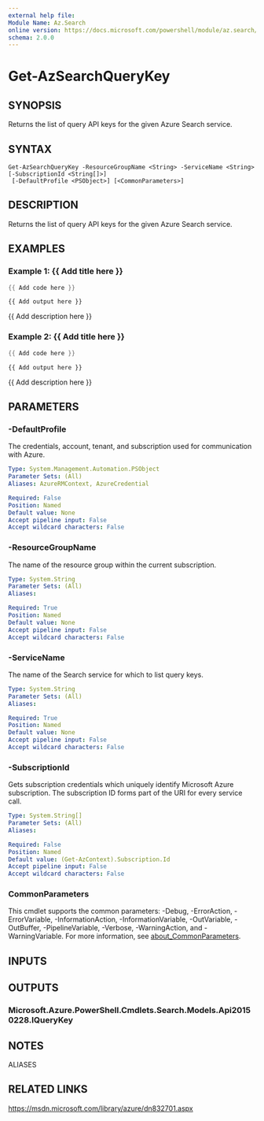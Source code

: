 ```yaml
---
external help file:
Module Name: Az.Search
online version: https://docs.microsoft.com/powershell/module/az.search/get-azsearchquerykey
schema: 2.0.0
---
```


# Get-AzSearchQueryKey

## SYNOPSIS
Returns the list of query API keys for the given Azure Search service.

## SYNTAX

```
Get-AzSearchQueryKey -ResourceGroupName <String> -ServiceName <String> [-SubscriptionId <String[]>]
 [-DefaultProfile <PSObject>] [<CommonParameters>]
```

## DESCRIPTION
Returns the list of query API keys for the given Azure Search service.

## EXAMPLES

### Example 1: {{ Add title here }}
```powershell
{{ Add code here }}
```

```output
{{ Add output here }}
```

{{ Add description here }}

### Example 2: {{ Add title here }}
```powershell
{{ Add code here }}
```

```output
{{ Add output here }}
```

{{ Add description here }}

## PARAMETERS

### -DefaultProfile
The credentials, account, tenant, and subscription used for communication with Azure.

```yaml
Type: System.Management.Automation.PSObject
Parameter Sets: (All)
Aliases: AzureRMContext, AzureCredential

Required: False
Position: Named
Default value: None
Accept pipeline input: False
Accept wildcard characters: False
```

### -ResourceGroupName
The name of the resource group within the current subscription.

```yaml
Type: System.String
Parameter Sets: (All)
Aliases:

Required: True
Position: Named
Default value: None
Accept pipeline input: False
Accept wildcard characters: False
```

### -ServiceName
The name of the Search service for which to list query keys.

```yaml
Type: System.String
Parameter Sets: (All)
Aliases:

Required: True
Position: Named
Default value: None
Accept pipeline input: False
Accept wildcard characters: False
```

### -SubscriptionId
Gets subscription credentials which uniquely identify Microsoft Azure subscription.
The subscription ID forms part of the URI for every service call.

```yaml
Type: System.String[]
Parameter Sets: (All)
Aliases:

Required: False
Position: Named
Default value: (Get-AzContext).Subscription.Id
Accept pipeline input: False
Accept wildcard characters: False
```

### CommonParameters
This cmdlet supports the common parameters: -Debug, -ErrorAction, -ErrorVariable, -InformationAction, -InformationVariable, -OutVariable, -OutBuffer, -PipelineVariable, -Verbose, -WarningAction, and -WarningVariable. For more information, see [about_CommonParameters](http://go.microsoft.com/fwlink/?LinkID=113216).

## INPUTS

## OUTPUTS

### Microsoft.Azure.PowerShell.Cmdlets.Search.Models.Api20150228.IQueryKey

## NOTES

ALIASES

## RELATED LINKS

https://msdn.microsoft.com/library/azure/dn832701.aspx

